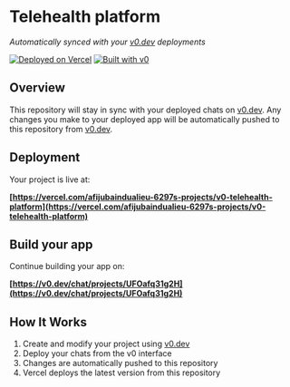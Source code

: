 # Telehealth platform

*Automatically synced with your [v0.dev](https://v0.dev) deployments*

[![Deployed on Vercel](https://img.shields.io/badge/Deployed%20on-Vercel-black?style=for-the-badge&logo=vercel)](https://vercel.com/afijubaindualieu-6297s-projects/v0-telehealth-platform)
[![Built with v0](https://img.shields.io/badge/Built%20with-v0.dev-black?style=for-the-badge)](https://v0.dev/chat/projects/UFOafq31g2H)

## Overview

This repository will stay in sync with your deployed chats on [v0.dev](https://v0.dev).
Any changes you make to your deployed app will be automatically pushed to this repository from [v0.dev](https://v0.dev).

## Deployment

Your project is live at:

**[https://vercel.com/afijubaindualieu-6297s-projects/v0-telehealth-platform](https://vercel.com/afijubaindualieu-6297s-projects/v0-telehealth-platform)**

## Build your app

Continue building your app on:

**[https://v0.dev/chat/projects/UFOafq31g2H](https://v0.dev/chat/projects/UFOafq31g2H)**

## How It Works

1. Create and modify your project using [v0.dev](https://v0.dev)
2. Deploy your chats from the v0 interface
3. Changes are automatically pushed to this repository
4. Vercel deploys the latest version from this repository